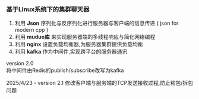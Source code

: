 ### 基于Linux系统下的集群聊天器  
1. 利用 **Json** 序列化与反序列化进行服务器与客户端的信息传递 ( json for modern cpp )  
2. 利用 **muduo库** 来实现服务器端的多线程响应与简化网络编程
3. 利用 **nginx** 设置负载均衡器,为服务器集群提供负载均衡
4. 利用 **kafka** 作为中间件,实现跨平台的服务器通讯

version 2.0  
将中间件由Redis的publish/subscribe改写为kafka

2025/4/23 - version 2.1
修改客户端与服务端的TCP发送接收过程,防止粘包/拆包问题

